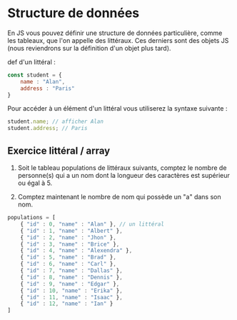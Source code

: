 # Structure de données

En JS vous pouvez définir une structure de données particulière, comme les tableaux, que l'on appelle des littéraux. Ces derniers sont des objets JS (nous reviendrons sur la définition d'un objet plus tard).

def d'un littéral :

```js
const student = {
    name : "Alan",
    address : "Paris"
}
```

Pour accéder à un élément d'un littéral vous utiliserez la syntaxe suivante :

```js
student.name; // afficher Alan
student.address; // Paris
```

## Exercice littéral / array

1. Soit le tableau populations de littéraux suivants, comptez le nombre de personne(s) qui a un nom dont la longueur des caractères est supérieur ou égal à 5.

2. Comptez maintenant le nombre de nom qui possède un "a" dans son nom.

```js
populations = [
    { "id" : 0, "name" : "Alan" }, // un littéral
    { "id" : 1, "name" : "Albert" },
    { "id" : 2, "name" : "Jhon" },
    { "id" : 3, "name" : "Brice" },
    { "id" : 4, "name" : "Alexendra" },
    { "id" : 5, "name" : "Brad" },
    { "id" : 6, "name" : "Carl" },
    { "id" : 7, "name" : "Dallas" },
    { "id" : 8, "name" : "Dennis" },
    { "id" : 9, "name" : "Edgar" },
    { "id" : 10, "name" : "Erika" },
    { "id" : 11, "name" : "Isaac" },
    { "id" : 12, "name" : "Ian" }
]

```